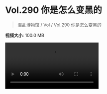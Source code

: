 # Vol.290 你是怎么变黑的

> 混乱博物馆 / Vol / Vol.290 你是怎么变黑的

**视频大小**: 100.0 MB

<div class="video"><video src="https://file.hsyhx.top/video/290.mp4" controls preload>🤔 您的浏览器不支持 video 标签</video></div>